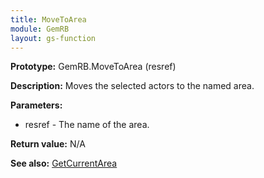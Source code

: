 ```yaml
---
title: MoveToArea
module: GemRB
layout: gs-function
---
```


**Prototype:** GemRB.MoveToArea (resref)

**Description:** Moves the selected actors to the named area.

**Parameters:**
  * resref - The name of the area.

**Return value:** N/A

**See also:** [GetCurrentArea](GetCurrentArea.md)

